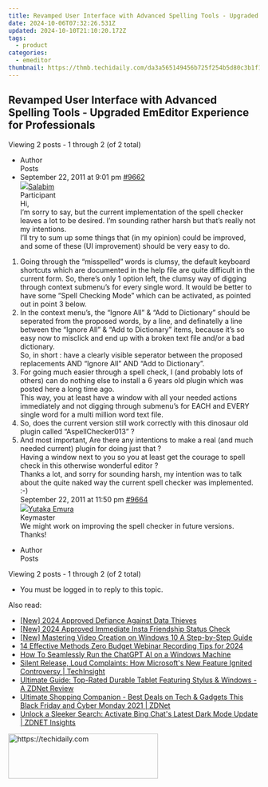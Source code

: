 ```yaml
---
title: Revamped User Interface with Advanced Spelling Tools - Upgraded EmEditor Experience for Professionals
date: 2024-10-06T07:32:26.531Z
updated: 2024-10-10T21:10:20.172Z
tags:
  - product
categories:
  - emeditor
thumbnail: https://thmb.techidaily.com/da3a565149456b725f254b5d80c3b1f1c06d74a5fc993d32dbb395957f6fba49.jpg
---
```


## Revamped User Interface with Advanced Spelling Tools - Upgraded EmEditor Experience for Professionals

Viewing 2 posts - 1 through 2 (of 2 total)

* Author  
Posts
* September 22, 2011 at 9:01 pm [#9662](https://tools.techidaily.com/emeditor/products/)  
[![](https://secure.gravatar.com/avatar/7a9c33fc00b4d07481597552ff8a5701?s=80&d=identicon&r=g)Salabim](https://www.emeditor.com/forums/users/Salabim/ "View Salabim's profile")  
Participant  
Hi,  
 I’m sorry to say, but the current implementation of the spell checker leaves a lot to be desired. I’m sounding rather harsh but that’s really not my intentions.  
 I’ll try to sum up some things that (in my opinion) could be improved, and some of these (UI improvement) should be very easy to do.  
 1) Going through the “misspelled” words is clumsy, the default keyboard shortcuts which are documented in the help file are quite difficult in the current form. So, there’s only 1 option left, the clumsy way of digging through context submenu’s for every single word. It would be better to have some “Spell Checking Mode” which can be activated, as pointed out in point 3 below.  
 2) In the context menu’s, the “Ignore All” & “Add to Dictionary” should be seperated from the proposed words, by a line, and definatelly a line between the “Ignore All” & “Add to Dictionary” items, because it’s so easy now to misclick and end up with a broken text file and/or a bad dictionary.  
 So, in short : have a clearly visible seperator between the proposed replacements AND “Ignore All” AND “Add to Dictionary”.  
 3) For going much easier through a spell check, I (and probably lots of others) can do nothing else to install a 6 years old plugin which was posted here a long time ago.  
 This way, you at least have a window with all your needed actions immediately and not digging through submenu’s for EACH and EVERY single word for a multi million word text file.  
 4) So, does the current version still work correctly with this dinosaur old plugin called “AspellChecker013” ?  
 5) And most important, Are there any intentions to make a real (and much needed current) plugin for doing just that ?  
 Having a window next to you so you at least get the courage to spell check in this otherwise wonderful editor ?  
 Thanks a lot, and sorry for sounding harsh, my intention was to talk about the quite naked way the current spell checker was implemented. :-)  
September 22, 2011 at 11:50 pm [#9664](https://tools.techidaily.com/emeditor/products/)  
[![](https://secure.gravatar.com/avatar/a0a6377144ed3636f985d87303f65ed2?s=80&d=identicon&r=g)Yutaka Emura](https://www.emeditor.com/forums/users/yemura/ "View Yutaka Emura's profile")  
Keymaster  
We might work on improving the spell checker in future versions. Thanks!
* Author  
Posts

Viewing 2 posts - 1 through 2 (of 2 total)

* You must be logged in to reply to this topic.

<ins class="adsbygoogle"
     style="display:block"
     data-ad-format="autorelaxed"
     data-ad-client="ca-pub-7571918770474297"
     data-ad-slot="1223367746"></ins>

<ins class="adsbygoogle"
     style="display:block"
     data-ad-client="ca-pub-7571918770474297"
     data-ad-slot="8358498916"
     data-ad-format="auto"
     data-full-width-responsive="true"></ins>

<span class="atpl-alsoreadstyle">Also read:</span>
<div><ul>
<li><a href="https://facebook-clips.techidaily.com/new-2024-approved-defiance-against-data-thieves/"><u>[New] 2024 Approved Defiance Against Data Thieves</u></a></li>
<li><a href="https://instagram-clips.techidaily.com/new-2024-approved-immediate-insta-friendship-status-check/"><u>[New] 2024 Approved Immediate Insta Friendship Status Check</u></a></li>
<li><a href="https://extra-support.techidaily.com/new-mastering-video-creation-on-windows-10-a-step-by-step-guide/"><u>[New] Mastering Video Creation on Windows 10 A Step-by-Step Guide</u></a></li>
<li><a href="https://remote-screen-capture.techidaily.com/14-effective-methods-zero-budget-webinar-recording-tips-for-2024/"><u>14 Effective Methods Zero Budget Webinar Recording Tips for 2024</u></a></li>
<li><a href="https://tech-haven.techidaily.com/how-to-seamlessly-run-the-chatgpt-ai-on-a-windows-machine/"><u>How To Seamlessly Run the ChatGPT AI on a Windows Machine</u></a></li>
<li><a href="https://win-luxury.techidaily.com/silent-release-loud-complaints-how-microsofts-new-feature-ignited-controversy-techinsight/"><u>Silent Release, Loud Complaints: How Microsoft's New Feature Ignited Controversy | TechInsight</u></a></li>
<li><a href="https://win-luxury.techidaily.com/ultimate-guide-top-rated-durable-tablet-featuring-stylus-and-windows-a-zdnet-review/"><u>Ultimate Guide: Top-Rated Durable Tablet Featuring Stylus & Windows - A ZDNet Review</u></a></li>
<li><a href="https://win-luxury.techidaily.com/ultimate-shopping-companion-best-deals-on-tech-and-gadgets-this-black-friday-and-cyber-monday-2021-zdnet/"><u>Ultimate Shopping Companion - Best Deals on Tech & Gadgets This Black Friday and Cyber Monday 2021 | ZDNet</u></a></li>
<li><a href="https://win-luxury.techidaily.com/unlock-a-sleeker-search-activate-bing-chats-latest-dark-mode-update-zdnet-insights/"><u>Unlock a Sleeker Search: Activate Bing Chat's Latest Dark Mode Update | ZDNET Insights</u></a></li>
</ul></div>

<!-- affiliate ads begin -->
<a href="https://aligracehair.sjv.io/c/5597632/1959707/19272" target="_top" id="1959707">
  <img src="//a.impactradius-go.com/display-ad/19272-1959707" border="0" alt="https://techidaily.com" width="300" height="90"/>
</a>
<img height="0" width="0" src="https://aligracehair.sjv.io/i/5597632/1959707/19272" style="position:absolute;visibility:hidden;" border="0" />
<!-- affiliate ads end -->

